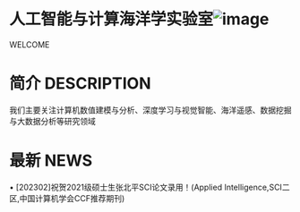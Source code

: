 # 人工智能与计算海洋学实验室![image](https://user-images.githubusercontent.com/126380997/221399819-639834ae-22e8-4b7c-a15e-5ba80024e5b5.png)
WELCOME

# 简介 DESCRIPTION
我们主要关注计算机数值建模与分析、深度学习与视觉智能、海洋遥感、数据挖掘与大数据分析等研究领域
# 最新 NEWS
• [202302]祝贺2021级硕士生张北平SCI论文录用！(Applied Intelligence,SCI二区,中国计算机学会CCF推荐期刊)
